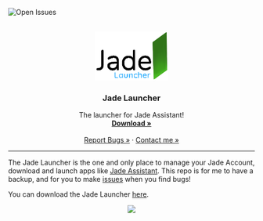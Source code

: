 <!-- PROJECT LOGO -->
<!-- Thanks to https://github.com/othneildrew/Best-README-Template/blob/master/README.md-->
![Open Issues](https://img.shields.io/github/issues/nfoert/jadelauncher) 


<br />
<div align="center">
  <a href="https://github.com/nfoert/jadelauncher">
    <img src="assets/JadeLauncherLogo.png" alt="Logo" width="150" height="100">
  </a> 

  <h3 align="center">Jade Launcher</h3>

  <p align="center">
    The launcher for Jade Assistant!
    <br />
    <a href="https://nofoert.wixsite.com/jade/download"><strong>Download »</strong></a>
    <br />
    <br />
    <a href="https://github.com/nfoert/jadelauncher/issues">Report Bugs »</a>
    ·
    <a href="https://nofoert.wixsite.com/jade/contact-me">Contact me »</a>
  </p>
  <hr>
</div>

The Jade Launcher is the one and only place to manage your Jade Account, download and launch apps like [Jade Assistant](https://github.com/nfoert/jadeassistant).
This repo is for me to have a backup, and for you to make [issues](https://github.com/nfoert/jadelauncher/issues) when you find bugs!

You can download the Jade Launcher [here](https://nofoert.wixsite.com/jade/download).

<p align="center">
  <a href="https://skillicons.dev">
    <img src="https://skillicons.dev/icons?i=py,github,vscode,qt" />
  </a>
</p>
